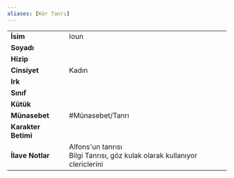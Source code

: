 ```yaml
---  
aliases: [Kör Tanrı]  
---  
```

|  |  |  
|---|---|  
| **İsim** | Ioun|  
| **Soyadı** | |  
| **Hizip** | |  
| **Cinsiyet** | Kadın|  
| **Irk** | |  
| **Sınıf** | |  
| **Kütük** | |  
| **Münasebet** | #Münasebet/Tanrı|  
| **Karakter Betimi** | |  
| **İlave Notlar** | Alfons'un tanrısı<br>Bilgi Tanrısı, göz kulak olarak kullanıyor clericlerini|  
